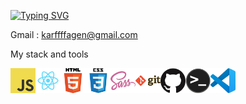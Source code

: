 [![Typing SVG](https://readme-typing-svg.demolab.com?font=Tektur&weight=700&size=25&pause=1000&background=350082&center=true&vCenter=true&multiline=true&repeat=false&width=800&height=150&lines=%F0%9F%91%8BHi+Guys%F0%9F%91%8B;%F0%9F%99%8B%E2%80%8D%E2%99%82%EF%B8%8FI'm+Nazar%F0%9F%99%8B%E2%80%8D%E2%99%82%EF%B8%8F;%F0%9F%92%AAI+am+a+junior+front-end+developer%F0%9F%92%AA;%F0%9F%91%BDI+am+communicative%2C+cheerful+and+a+quick+learner%F0%9F%91%BD)](https://git.io/typing-svg)



Gmail : karffffagen@gmail.com

My stack and tools

<img align="left" alt="JavaScript" width="40px" src="https://raw.githubusercontent.com/github/explore/80688e429a7d4ef2fca1e82350fe8e3517d3494d/topics/javascript/javascript.png" />

<img align="left" alt="React" width="40px" src="https://raw.githubusercontent.com/github/explore/80688e429a7d4ef2fca1e82350fe8e3517d3494d/topics/react/react.png" />

<img align="left" alt="HTML5" width="40px" src="https://raw.githubusercontent.com/github/explore/80688e429a7d4ef2fca1e82350fe8e3517d3494d/topics/html/html.png" />

<img align="left" alt="CSS3" width="40px" src="https://raw.githubusercontent.com/github/explore/80688e429a7d4ef2fca1e82350fe8e3517d3494d/topics/css/css.png" />

<img align="left" alt="Sass" width="40px" src="https://raw.githubusercontent.com/github/explore/80688e429a7d4ef2fca1e82350fe8e3517d3494d/topics/sass/sass.png" />

<img align="left" alt="Git" width="40px" src="https://raw.githubusercontent.com/github/explore/80688e429a7d4ef2fca1e82350fe8e3517d3494d/topics/git/git.png" />

<img align="left" alt="GitHub" width="40px" src="https://raw.githubusercontent.com/github/explore/78df643247d429f6cc873026c0622819ad797942/topics/github/github.png" />

<img align="left" alt="Terminal" width="40px" src="https://raw.githubusercontent.com/github/explore/80688e429a7d4ef2fca1e82350fe8e3517d3494d/topics/terminal/terminal.png" />

<img alt="Visual Studio Code" width="40px" src="https://raw.githubusercontent.com/github/explore/80688e429a7d4ef2fca1e82350fe8e3517d3494d/topics/visual-studio-code/visual-studio-code.png"/>
